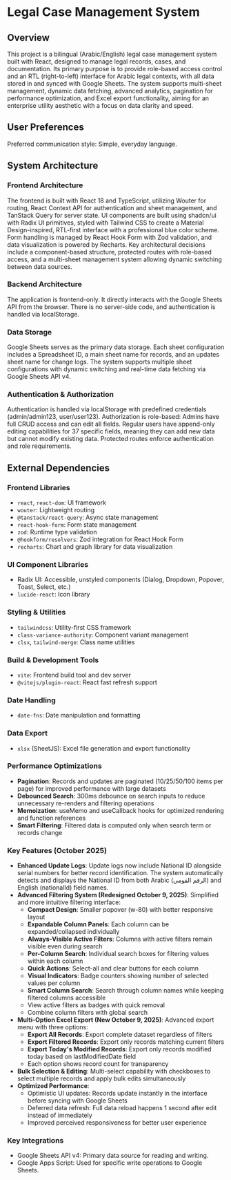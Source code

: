# Legal Case Management System

## Overview
This project is a bilingual (Arabic/English) legal case management system built with React, designed to manage legal records, cases, and documentation. Its primary purpose is to provide role-based access control and an RTL (right-to-left) interface for Arabic legal contexts, with all data stored in and synced with Google Sheets. The system supports multi-sheet management, dynamic data fetching, advanced analytics, pagination for performance optimization, and Excel export functionality, aiming for an enterprise utility aesthetic with a focus on data clarity and speed.

## User Preferences
Preferred communication style: Simple, everyday language.

## System Architecture

### Frontend Architecture
The frontend is built with React 18 and TypeScript, utilizing Wouter for routing, React Context API for authentication and sheet management, and TanStack Query for server state. UI components are built using shadcn/ui with Radix UI primitives, styled with Tailwind CSS to create a Material Design-inspired, RTL-first interface with a professional blue color scheme. Form handling is managed by React Hook Form with Zod validation, and data visualization is powered by Recharts. Key architectural decisions include a component-based structure, protected routes with role-based access, and a multi-sheet management system allowing dynamic switching between data sources.

### Backend Architecture
The application is frontend-only. It directly interacts with the Google Sheets API from the browser. There is no server-side code, and authentication is handled via localStorage.

### Data Storage
Google Sheets serves as the primary data storage. Each sheet configuration includes a Spreadsheet ID, a main sheet name for records, and an updates sheet name for change logs. The system supports multiple sheet configurations with dynamic switching and real-time data fetching via Google Sheets API v4.

### Authentication & Authorization
Authentication is handled via localStorage with predefined credentials (admin/admin123, user/user123). Authorization is role-based: Admins have full CRUD access and can edit all fields. Regular users have append-only editing capabilities for 37 specific fields, meaning they can add new data but cannot modify existing data. Protected routes enforce authentication and role requirements.

## External Dependencies

### Frontend Libraries
- `react`, `react-dom`: UI framework
- `wouter`: Lightweight routing
- `@tanstack/react-query`: Async state management
- `react-hook-form`: Form state management
- `zod`: Runtime type validation
- `@hookform/resolvers`: Zod integration for React Hook Form
- `recharts`: Chart and graph library for data visualization

### UI Component Libraries
- Radix UI: Accessible, unstyled components (Dialog, Dropdown, Popover, Toast, Select, etc.)
- `lucide-react`: Icon library

### Styling & Utilities
- `tailwindcss`: Utility-first CSS framework
- `class-variance-authority`: Component variant management
- `clsx`, `tailwind-merge`: Class name utilities

### Build & Development Tools
- `vite`: Frontend build tool and dev server
- `@vitejs/plugin-react`: React fast refresh support

### Date Handling
- `date-fns`: Date manipulation and formatting

### Data Export
- `xlsx` (SheetJS): Excel file generation and export functionality

### Performance Optimizations
- **Pagination**: Records and updates are paginated (10/25/50/100 items per page) for improved performance with large datasets
- **Debounced Search**: 300ms debounce on search inputs to reduce unnecessary re-renders and filtering operations
- **Memoization**: useMemo and useCallback hooks for optimized rendering and function references
- **Smart Filtering**: Filtered data is computed only when search term or records change

### Key Features (October 2025)
- **Enhanced Update Logs**: Update logs now include National ID alongside serial numbers for better record identification. The system automatically detects and displays the National ID from both Arabic (الرقم القومي) and English (nationalId) field names.
- **Advanced Filtering System (Redesigned October 9, 2025)**: Simplified and more intuitive filtering interface:
  - **Compact Design**: Smaller popover (w-80) with better responsive layout
  - **Expandable Column Panels**: Each column can be expanded/collapsed individually
  - **Always-Visible Active Filters**: Columns with active filters remain visible even during search
  - **Per-Column Search**: Individual search boxes for filtering values within each column
  - **Quick Actions**: Select-all and clear buttons for each column
  - **Visual Indicators**: Badge counters showing number of selected values per column
  - **Smart Column Search**: Search through column names while keeping filtered columns accessible
  - View active filters as badges with quick removal
  - Combine column filters with global search
- **Multi-Option Excel Export (New October 9, 2025)**: Advanced export menu with three options:
  - **Export All Records**: Export complete dataset regardless of filters
  - **Export Filtered Records**: Export only records matching current filters
  - **Export Today's Modified Records**: Export only records modified today based on lastModifiedDate field
  - Each option shows record count for transparency
- **Bulk Selection & Editing**: Multi-select capability with checkboxes to select multiple records and apply bulk edits simultaneously
- **Optimized Performance**: 
  - Optimistic UI updates: Records update instantly in the interface before syncing with Google Sheets
  - Deferred data refresh: Full data reload happens 1 second after edit instead of immediately
  - Improved perceived responsiveness for better user experience

### Key Integrations
- Google Sheets API v4: Primary data source for reading and writing.
- Google Apps Script: Used for specific write operations to Google Sheets.